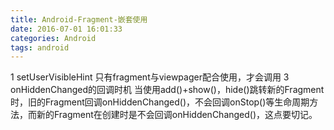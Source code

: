 ```yaml
---
title: Android-Fragment-嵌套使用
date: 2016-07-01 16:01:33
categories: Android
tags: android
---
```



1 setUserVisibleHint
只有fragment与viewpager配合使用，才会调用
3 onHiddenChanged的回调时机
当使用add()+show()，hide()跳转新的Fragment时，旧的Fragment回调onHiddenChanged()，不会回调onStop()等生命周期方法，而新的Fragment在创建时是不会回调onHiddenChanged()，这点要切记。
